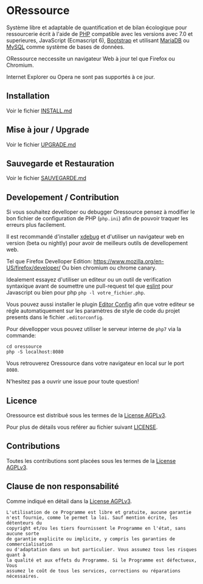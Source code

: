 # ORessource

Système libre et adaptable de quantification et de bilan écologique pour
ressourcerie écrit à l'aide de [PHP](https://secure.php.net/) compatible avec
les versions avec 7.0 et superieures, JavaScript (Ecmascript 6),
[Bootstrap](http://getbootstrap.com/) et utilisant
[MariaDB](https://mariadb.org/) ou [MySQL](https://www.mysql.com/) comme système
de bases de données.

ORessource neccessite un navigateur Web à jour tel que Firefox ou Chromium.

Internet Explorer ou Opera ne sont pas supportés à ce jour.

## Installation

Voir le fichier [INSTALL.md](INSTALL.md)

## Mise à jour / Upgrade

Voir le fichier [UPGRADE.md](UPGRADE.md)

## Sauvegarde et Restauration

Voir le fichier [SAUVEGARDE.md](SAUVEGARDE.md)

## Developement / Contribution

Si vous souhaitez develloper ou debugger Oressource pensez à modifier le bon
fichier de configuration de PHP (`php.ini`) afin de pouvoir traquer les erreurs
plus facilement.

Il est recommandé d'installer [xdebug](https://xdebug.org/) et d'utiliser un
navigateur web en version (beta ou nightly) pour avoir de meilleurs outils de
devellopement web.

Tel que Firefox Develloper Edition:
<https://www.mozilla.org/en-US/firefox/developer/> Ou bien chromium ou chrome
canary.

Idealement essayez d'utiliser un editeur ou un outil de verification syntaxique
avant de soumettre une pull-request tel que [eslint](http://eslint.org/) pour
Javascript ou bien pour php `php -l votre_fichier.php`.

Vous pouvez aussi installer le plugin [Editor Config](http://editorconfig.org)
afin que votre editeur se régle automatiquement sur les paramètres de style de code
du projet presents dans le fichier `.editorconfig`.

Pour dévellopper vous pouvez utiliser le serveur interne de `php7` via la
commande:

```shell
cd oressource
php -S localhost:8080
```

Vous retrouverez Oressource dans votre navigateur en local sur le port `8080`.

N'hesitez pas a ouvrir une issue pour toute question!

## Licence

Oressource est distribué sous les termes de la [License
AGPLv3](https://www.gnu.org/licenses/agpl.html).

Pour plus de détails vous reférer au fichier suivant [LICENSE](LICENSE.txt).

## Contributions

Toutes les contributions sont placées sous les termes de la [License
AGPLv3](https://www.gnu.org/licenses/agpl.html).

## Clause de non responsabilité

Comme indiqué en détail dans la [License AGPLv3](LICENSE.txt).

```
L'utilisation de ce Programme est libre et gratuite, aucune garantie
n'est fournie, comme le permet la loi. Sauf mention écrite, les détenteurs du
copyright et/ou les tiers fournissent le Programme en l'état, sans aucune sorte
de garantie explicite ou implicite, y compris les garanties de commercialisation
ou d'adaptation dans un but particulier. Vous assumez tous les risques quant à
la qualité et aux effets du Programme. Si le Programme est défectueux, Vous
assumez le coût de tous les services, corrections ou réparations nécessaires.
```
